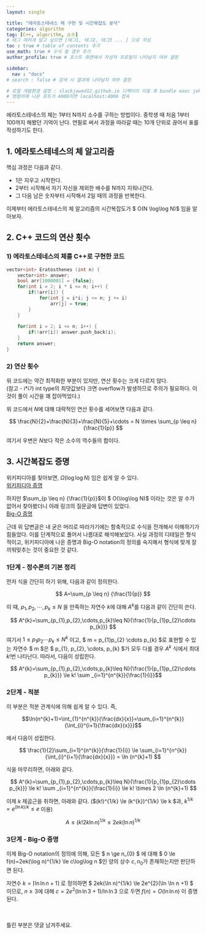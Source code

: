 ```yaml
---
layout: single

title: "에라토스테네스 체 구현 및 시간복잡도 분석"
categories: algorithm
tag: [C++, algorithm, 소수]
# 태그 여러개 달고 싶으면 [태그1, 태그2, 태그3 ... ] 으로 작성
toc : true # table of contents 추가
use_math: true # 수식 쓸 경우 추가
author_profile: true # 포스트 화면에서 작성자 프로필이 나타날지 여부 결정

sidebar:
  nav : "docs"
# search : false # 검색 시 결과에 나타날지 여부 결정

# 로컬 개발환경 설정 : slackjawed12.github.io 디렉터리 이동 후 bundle exec jekyll serve 명령어 실행
# 명령어에 나온 포트가 4000이면 localhost:4000 접속
---
```


 에라토스테네스의 체는 1부터 N까지 소수를 구하는 방법이다. 중학생 때 처음 1부터 100까지 해봤던 기억이 난다. 
 연필로 써서 과정을 따라갈 때는 10개 단위로 끊어서 표를 작성하기도 한다.  

## 1. 에라토스테네스의 체 알고리즘
 
 핵심 과정은 다음과 같다.   
  - 1은 지우고 시작한다.
  - 2부터 시작해서 자기 자신을 제외한 배수를 N까지 지워나간다. 
  - 그 다음 남은 숫자부터 시작해서 2일 때의 과정을 반복한다.  

 이제부터 에라토스테네스의 체 알고리즘의 시간복잡도가 $ O(N \log\log N)$ 임을 알아보자.


## 2. C++ 코드의 연산 횟수

### 1) 에라토스테네스의 체를 C++로 구현한 코드

```cpp
vector<int> Eratosthenes (int n) {
    vector<int> answer;
    bool arr[1000001] = {false};
    for(int i = 2; i * i <= n; i++) {
        if(!arr[i]) {
            for(int j = i*i; j <= n; j += i)
                arr[j] = true;
        }
    }
    
    for(int i = 2; i <= n; i++) {
        if(!arr[i]) answer.push_back(i);
    }
    return answer;
}
```

### 2) 연산 횟수
 위 코드에는 약간 최적화한 부분이 있지만, 연산 횟수는 크게 다르지 않다.  
 (참고 - i*i가 int type의 최댓값보다 크면 overflow가 발생하므로 주의가 필요하다. 이것이 풀이 시간을 꽤 잡아먹었다.)

 위 코드에서 $N$에 대해 대략적인 연산 횟수를 세어보면 다음과 같다.  
 
 $$ \frac{N}{2}+\frac{N}{3}+\frac{N}{5}+\cdots = N \times \sum_{p \leq n} {\frac{1}{p}} $$
 
 여기서 우변은 $N$보다 작은 소수의 역수들의 합이다.


## 3. 시간복잡도 증명
  
  위키피디아를 찾아보면, $\Omega(\log\log N)$ 임은 쉽게 알 수 있다.<br/>
  [위키피디아 증명](https://en.wikipedia.org/wiki/Divergence_of_the_sum_of_the_reciprocals_of_the_primes)  
  
  하지만 $\sum_{p \leq n} {\frac{1}{p}}$이 $ O(\log\log N)$ 이라는 것은 알 수가 없어서 찾아봤더니 아래 링크의 질문글에 답변이 있었다.<br/>
  [Big-O 증명](https://math.stackexchange.com/questions/4362120/sum-of-reciprocals-of-primes-easy-proof-that-sum-p-leq-x-frac1p-c-lo)  
  
  근데 위 답변글은 내 굳은 머리로 따라가기에는 함축적으로 수식을 전개해서 이해하기가 힘들었다. 이를 단계적으로 풀어서 나름대로 해석해보았다. 사실 과정의 디테일은 형식적이고, 위키피디아에 나온 증명과 Big-O notation의 정의를 숙지해서 형식에 맞게 잘 끼워맞추는 것이 중요한 것 같다.<br/>

### 1단계 - 정수론의 기본 정리
  먼저 식을 간단히 하기 위해, 다음과 같이 정의한다.<br/>

  $$ A=\sum_{p \leq n} {\frac{1}{p}} $$

  이 때, $p_{1},p_{2},\cdots,p_{k}\leq N$ 을 만족하는 자연수 $k$에 대해 $A^{k}$를 다음과 같이 간단히 쓴다.<br/>

  $$ A^{k}=\sum_{p_{1},p_{2},\cdots,p_{k}\leq N}{\frac{1}{p_{1}p_{2}\cdots p_{k}}} $$
  
  여기서 $1 \leq p_{1}p_{2} \cdots p_{k}\leq N^{k}$ 이고, $ m = p_{1}p_{2} \cdots p_{k} $로 표현할 수 있는 자연수 $ m $은 $ p_{1},  p_{2}, \cdots, p_{k} $가 모두 다를 경우 $A^{k}$ 식에서 최대 $k!$번 나타난다. 따라서, 다음이 성립한다.<br/>
  
  $$ A^{k}=\sum_{p_{1},p_{2},\cdots,p_{k}\leq N}{\frac{1}{p_{1}p_{2}\cdots p_{k}}} \le k! \sum _{i=1}^{n^{k}}{\frac{1}{i}}$$
  
### 2단계 - 적분
  이 부분은 적분 관계식에 의해 쉽게 알 수 있다. 즉,

  $$\ln(n^{k}+1)=\int_{1}^{n^{k}}{\frac{dx}{x}}=\sum_{i=1}^{n^{k}}{\int_{i}^{i+1}{\frac{dx}{x}}}$$
  
  에서 다음이 성립한다.
  
  $$ \frac{1}{2}\sum_{i=1}^{n^{k}}{\frac{1}{i}} \le \sum_{i=1}^{n^{k}}{\int_{i}^{i+1}{\frac{dx}{x}}} = \ln (n^{k}+1) $$

  식을 마무리하면, 아래와 같다.

  $$ A^{k}=\sum_{p_{1},p_{2},\cdots,p_{k}\leq N}{\frac{1}{p_{1}p_{2}\cdots p_{k}}} \le k! \sum _{i=1}^{n^{k}}{\frac{1}{i}} \le k! \times 2 \ln (n^{k}+1) $$

  이제 $k$ 제곱근을 취하면, 아래와 같다. ($(k!)^{1/k} \le (k^{k})^{1/k} \le k $과, $k^{1/k}=e^{(\ln k) / k} \le e$ 이용)

  $$ A \le (k!2k \ln n)^{1/k} \le 2ek(\ln n)^{1/k} $$ 
  

### 3단계 - Big-O 증명
  이제 Big-O notation의 정의에 의해, 모든 $ n \ge n_{0} $ 에 대해 $ 0 \le f(n)=2ek(\log n)^{1/k} \le c\log\log n $인 양의 상수 $c, n_{0}$가 존재하는지만 판단하면 된다.

  자연수 $k=\lceil \ln \ln n+1\rceil$ 로 정의하면 $ 2ek(\ln n)^{1/k} \le 2e^{2}(\ln \ln n +1) $ 이므로, $n \ge 3$에 대해 $c=2e^{2}(\ln \ln3+1)/\ln\ln 3$ 으로 두면 $f(n)=O(\ln\ln n)$ 이 증명된다.<br/>
  
<br/>
<br/>
틀린 부분은 댓글 남겨주세요.
